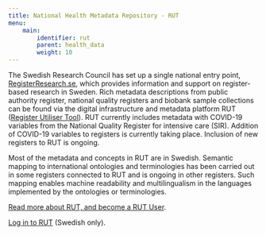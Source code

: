 ```yaml
---
title: National Health Metadata Repository - RUT
menu:
    main:
        identifier: rut
        parent: health_data
        weight: 10
---
```


The Swedish Research Council has set up a single national entry point,
[RegisterResearch.se](http://registerresearch.se), which provides information
and support on register-based research in Sweden.
Rich metadata descriptions from public authority register, national quality
registers and biobank sample collections can be found via the digital
infrastructure and metadata platform RUT
([Register Utiliser Tool](https://www.registerforskning.se/en/registers-in-sweden/easier-to-find-register-data-with-the-register-utiliser-tool/)).
RUT currently includes metadata with COVID-19 variables from the
National Quality Register for intensive care (SIR).
Addition of COVID-19 variables to registers is currently taking place.
Inclusion of new registers to RUT is ongoing.

Most of the metadata and concepts in RUT are in Swedish.
Semantic mapping to international ontologies and terminologies has been
carried out in some registers connected to RUT and is ongoing in other
registers.
Such mapping enables machine readability and multilingualism in the
languages implemented by the ontologies or terminologies.

[Read more about RUT, and become a RUT User](https://www.registerforskning.se/en/registers-in-sweden/easier-to-find-register-data-with-the-register-utiliser-tool/).

[Log in to RUT](https://rut.registerforskning.se/model.php) (Swedish only).
